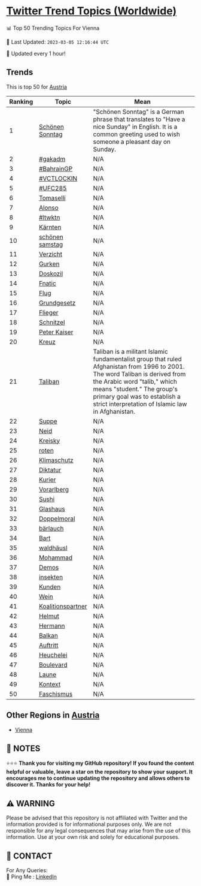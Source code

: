 [Twitter Trend Topics (Worldwide)](https://github.com/ErcinDedeoglu/Twitter-Trend-Topics)
==========


📊 Top 50 Trending Topics For Vienna

📆 Last Updated: `2023-03-05 12:16:44 UTC`

🔧 Updated every 1 hour!


## Trends

This is top 50 for [Austria](</Austria>)

| Ranking | Topic | Mean |
| ------- | ------------ | ------------ |
| 1 | [Schönen Sonntag](http://twitter.com/search?q=Sch%c3%b6nen+Sonntag) | "Schönen Sonntag" is a German phrase that translates to "Have a nice Sunday" in English. It is a common greeting used to wish someone a pleasant day on Sunday. |
| 2 | [#gakadm](http://twitter.com/search?q=%23gakadm) | N/A |
| 3 | [#BahrainGP](http://twitter.com/search?q=%23BahrainGP) | N/A |
| 4 | [#VCTLOCKIN](http://twitter.com/search?q=%23VCTLOCKIN) | N/A |
| 5 | [#UFC285](http://twitter.com/search?q=%23UFC285) | N/A |
| 6 | [Tomaselli](http://twitter.com/search?q=Tomaselli) | N/A |
| 7 | [Alonso](http://twitter.com/search?q=Alonso) | N/A |
| 8 | [#ltwktn](http://twitter.com/search?q=%23ltwktn) | N/A |
| 9 | [Kärnten](http://twitter.com/search?q=K%c3%a4rnten) | N/A |
| 10 | [schönen samstag](http://twitter.com/search?q=sch%c3%b6nen+samstag) | N/A |
| 11 | [Verzicht](http://twitter.com/search?q=Verzicht) | N/A |
| 12 | [Gurken](http://twitter.com/search?q=Gurken) | N/A |
| 13 | [Doskozil](http://twitter.com/search?q=Doskozil) | N/A |
| 14 | [Fnatic](http://twitter.com/search?q=Fnatic) | N/A |
| 15 | [Flug](http://twitter.com/search?q=Flug) | N/A |
| 16 | [Grundgesetz](http://twitter.com/search?q=Grundgesetz) | N/A |
| 17 | [Flieger](http://twitter.com/search?q=Flieger) | N/A |
| 18 | [Schnitzel](http://twitter.com/search?q=Schnitzel) | N/A |
| 19 | [Peter Kaiser](http://twitter.com/search?q=Peter+Kaiser) | N/A |
| 20 | [Kreuz](http://twitter.com/search?q=Kreuz) | N/A |
| 21 | [Taliban](http://twitter.com/search?q=Taliban) | Taliban is a militant Islamic fundamentalist group that ruled Afghanistan from 1996 to 2001. The word Taliban is derived from the Arabic word "talib," which means "student." The group's primary goal was to establish a strict interpretation of Islamic law in Afghanistan. |
| 22 | [Suppe](http://twitter.com/search?q=Suppe) | N/A |
| 23 | [Neid](http://twitter.com/search?q=Neid) | N/A |
| 24 | [Kreisky](http://twitter.com/search?q=Kreisky) | N/A |
| 25 | [roten](http://twitter.com/search?q=roten) | N/A |
| 26 | [Klimaschutz](http://twitter.com/search?q=Klimaschutz) | N/A |
| 27 | [Diktatur](http://twitter.com/search?q=Diktatur) | N/A |
| 28 | [Kurier](http://twitter.com/search?q=Kurier) | N/A |
| 29 | [Vorarlberg](http://twitter.com/search?q=Vorarlberg) | N/A |
| 30 | [Sushi](http://twitter.com/search?q=Sushi) | N/A |
| 31 | [Glashaus](http://twitter.com/search?q=Glashaus) | N/A |
| 32 | [Doppelmoral](http://twitter.com/search?q=Doppelmoral) | N/A |
| 33 | [bärlauch](http://twitter.com/search?q=b%c3%a4rlauch) | N/A |
| 34 | [Bart](http://twitter.com/search?q=Bart) | N/A |
| 35 | [waldhäusl](http://twitter.com/search?q=waldh%c3%a4usl) | N/A |
| 36 | [Mohammad](http://twitter.com/search?q=Mohammad) | N/A |
| 37 | [Demos](http://twitter.com/search?q=Demos) | N/A |
| 38 | [insekten](http://twitter.com/search?q=insekten) | N/A |
| 39 | [Kunden](http://twitter.com/search?q=Kunden) | N/A |
| 40 | [Wein](http://twitter.com/search?q=Wein) | N/A |
| 41 | [Koalitionspartner](http://twitter.com/search?q=Koalitionspartner) | N/A |
| 42 | [Helmut](http://twitter.com/search?q=Helmut) | N/A |
| 43 | [Hermann](http://twitter.com/search?q=Hermann) | N/A |
| 44 | [Balkan](http://twitter.com/search?q=Balkan) | N/A |
| 45 | [Auftritt](http://twitter.com/search?q=Auftritt) | N/A |
| 46 | [Heuchelei](http://twitter.com/search?q=Heuchelei) | N/A |
| 47 | [Boulevard](http://twitter.com/search?q=Boulevard) | N/A |
| 48 | [Laune](http://twitter.com/search?q=Laune) | N/A |
| 49 | [Kontext](http://twitter.com/search?q=Kontext) | N/A |
| 50 | [Faschismus](http://twitter.com/search?q=Faschismus) | N/A |



## Other Regions in [Austria](</Austria>)

* [Vienna](</Austria/Vienna.md>)



## 📝 NOTES

⭐⭐⭐ **Thank you for visiting my GitHub repository! If you found the content helpful or valuable, leave a star on the repository to show your support. It encourages me to continue updating the repository and allows others to discover it. Thanks for your help!**


## ⚠️ WARNING

Please be advised that this repository is not affiliated with Twitter and the information provided is for informational purposes only. We are not responsible for any legal consequences that may arise from the use of this information. Use at your own risk and solely for educational purposes.


## 📨 CONTACT

 For Any Queries:  
            🏓 Ping Me : [LinkedIn](https://www.linkedin.com/in/ercindedeoglu/)
